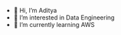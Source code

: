 - 👋 Hi, I’m Aditya
- 👀 I’m interested in Data Engineering
- 🌱 I’m currently learning AWS

<!---
Aditya9517/Aditya9517 is a ✨ special ✨ repository because its `README.md` (this file) appears on your GitHub profile.
You can click the Preview link to take a look at your changes.
--->

